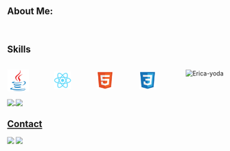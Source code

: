 ## About Me: 
</br>

 ## Skills
<div style="display: inline_block"><br>
 
  <img height="50" align="center" alt="Erica-React" height="40" width="50" src="https://raw.githubusercontent.com/devicons/devicon/master/icons/java/java-original.svg">
    &nbsp;&nbsp;&nbsp;&nbsp;&nbsp;&nbsp;&nbsp;&nbsp;&nbsp;&nbsp;&nbsp;&nbsp;&nbsp;       
  <img height="40" align="center" alt="Erica-React" height="30" width="40" src="https://raw.githubusercontent.com/devicons/devicon/master/icons/react/react-original.svg">
 &nbsp;&nbsp;&nbsp;&nbsp;&nbsp;&nbsp;&nbsp;&nbsp;&nbsp;&nbsp;&nbsp;&nbsp;&nbsp;
  <img height="40" align="center" alt="Erica-HTML" height="30" width="40" src="https://raw.githubusercontent.com/devicons/devicon/master/icons/html5/html5-original.svg">
 &nbsp;&nbsp;&nbsp;&nbsp;&nbsp;&nbsp;&nbsp;&nbsp;&nbsp;&nbsp;&nbsp;&nbsp;&nbsp;
  <img height="40" align="center" alt="Erica-CSS" height="30" width="40" src="https://raw.githubusercontent.com/devicons/devicon/master/icons/css3/css3-original.svg">
  <img align="right" height="180em" alt="Erica-yoda" src="https://media.giphy.com/media/l44Qqz6gO6JiVV3pu/giphy.gif">
</div>
  
</br>

 <div>
  <a href="https://github.com/Niall-J-Murray">
   <img align="center" height="170" src="https://github-readme-stats.vercel.app/api/top-langs/?username=Niall-J-Murray&layout=compact&langs_count=16&theme=dracula"/>
  <img align="center" src="https://github-readme-stats.vercel.app/api?username=Niall-J-Murray&show_icons=true&theme=dracula&include_all_commits=true&count_private=true&hide=issues"/>
</div>
 


## Contact 
<div> 
  <a href="https://www.linkedin.com/in/niall-j-murray/" target="_blank"><img src="https://img.shields.io/badge/-LinkedIn-%230077B5?style=for-the-badge&logo=linkedin&logoColor=white" target="_blank"></a> 
  <a href = "mailto: niall_murray@outlook.com"><img src="https://img.shields.io/badge/-Gmail-%23333?style=for-the-badge&logo=gmail&logoColor=white" target="_blank"></a>
 </br>
</br>
 
</div>
